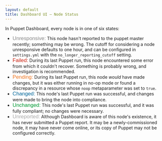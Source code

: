 ```yaml
---
layout: default
title: Dashboard UI — Node Status
---
```


In Puppet Dashboard, every node is in one of six states:

- <span style="font-family: Helvetica, Arial, Verdana; font-size: larger; color: #888;">Unresponsive:</span> This node hasn't reported to the puppet master recently; something may be wrong. The cutoff for considering a node unresponsive defaults to one hour, and can be configured in `settings.yml` with the `no_longer_reporting_cutoff` setting.
- <span style="font-family: Helvetica, Arial, Verdana; font-size: larger; color: #c21;">Failed:</span> During its last Puppet run, this node encountered some error from which it couldn't recover. Something is probably wrong, and investigation is recommended.
- <span style="font-family: Helvetica, Arial, Verdana; font-size: larger; color: #e72;">Pending:</span> During its last Puppet run, this node _would_ have made changes, but it was either running in no-op mode or found a discrepancy in a resource whose `noop` metaparameter was set to `true`.
- <span style="font-family: Helvetica, Arial, Verdana; font-size: larger; color: #069;">Changed:</span> This node's last Puppet run was successful, and changes were made to bring the node into compliance.
- <span style="font-family: Helvetica, Arial, Verdana; font-size: larger; color: #093;">Unchanged:</span> This node's last Puppet run was successful, and it was fully compliant; no changes were necessary.
- <span style="font-family: Helvetica, Arial, Verdana; font-size: larger; color: #aaa;">Unreported:</span> Although Dashboard is aware of this node's existence, it has never submitted a Puppet report. It may be a newly-commissioned node, it may have never come online, or its copy of Puppet may not be configured correctly.

